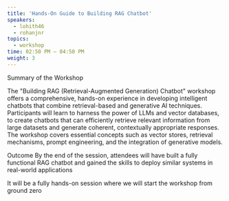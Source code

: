 ```yaml
---
title: 'Hands-On Guide to Building RAG Chatbot'
speakers:
  - lohith46
  - rohanjnr
topics:
  - workshop
time: 02:50 PM – 04:50 PM
weight: 3
---
```


Summary of the Workshop

The "Building RAG (Retrieval-Augmented Generation) Chatbot" workshop offers a comprehensive, hands-on experience in developing intelligent chatbots that combine retrieval-based and generative AI techniques. Participants will learn to harness the power of LLMs and vector databases, to create chatbots that can efficiently retrieve relevant information from large datasets and generate coherent, contextually appropriate responses. The workshop covers essential concepts such as vector stores, retrieval mechanisms, prompt engineering, and the integration of generative models. 

Outcome
By the end of the session, attendees will have built a fully functional RAG chatbot and gained the skills to deploy similar systems in real-world applications

It will be a fully hands-on session where we will start the workshop from ground zero

